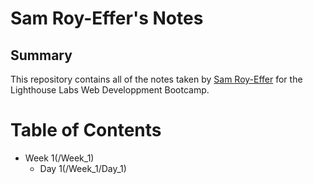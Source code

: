 # Sam Roy-Effer's Notes

## Summary
This repository contains all of the notes taken by [Sam Roy-Effer](https://github.com/SamRoyEffer) for the Lighthouse Labs Web Developpment Bootcamp.

# Table of Contents

* Week 1(/Week_1)
  * Day 1(/Week_1/Day_1)